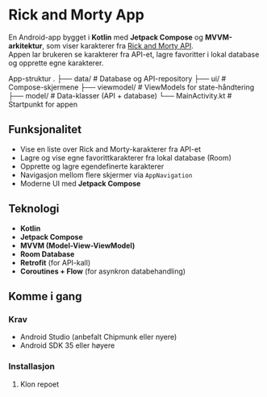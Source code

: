# Rick and Morty App

En Android-app bygget i **Kotlin** med **Jetpack Compose** og **MVVM-arkitektur**, som viser karakterer fra [Rick and Morty API](https://rickandmortyapi.com/).  
Appen lar brukeren se karakterer fra API-et, lagre favoritter i lokal database og opprette egne karakterer.

App-struktur 
.
├── data/             # Database og API-repository
├── ui/               # Compose-skjermene
├── viewmodel/        # ViewModels for state-håndtering
├── model/            # Data-klasser (API + database)
└── MainActivity.kt   # Startpunkt for appen


##  Funksjonalitet
- Vise en liste over Rick and Morty-karakterer fra API-et
- Lagre og vise egne favorittkarakterer fra lokal database (Room)
- Opprette og lagre egendefinerte karakterer
- Navigasjon mellom flere skjermer via `AppNavigation`
- Moderne UI med **Jetpack Compose**

##  Teknologi
- **Kotlin**
- **Jetpack Compose**
- **MVVM (Model-View-ViewModel)**
- **Room Database**
- **Retrofit** (for API-kall)
- **Coroutines + Flow** (for asynkron databehandling)

##  Komme i gang

### Krav
- Android Studio (anbefalt Chipmunk eller nyere)
- Android SDK 35 eller høyere

### Installasjon
1. Klon repoet
